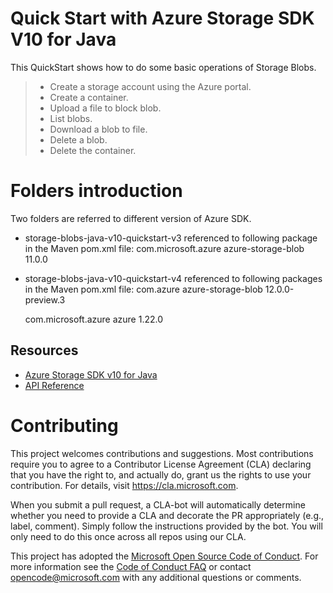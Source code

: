 
# Quick Start with Azure Storage SDK V10 for Java

This QuickStart shows how to do some basic operations of Storage Blobs. 

> * Create a storage account using the Azure portal.
> * Create a container.
> * Upload a file to block blob.
> * List blobs.
> * Download a blob to file.
> * Delete a blob.
> * Delete the container.

# Folders introduction
Two folders are referred to different version of Azure SDK.
* storage-blobs-java-v10-quickstart-v3 referenced to following package in the Maven pom.xml file:
   <dependency>
     <groupId>com.microsoft.azure</groupId>
     <artifactId>azure-storage-blob</artifactId>
     <version>11.0.0</version>
   </dependency>
* storage-blobs-java-v10-quickstart-v4 referenced to following packages in the Maven pom.xml file:
   <dependency>
     <groupId>com.azure</groupId>
     <artifactId>azure-storage-blob</artifactId>
     <version>12.0.0-preview.3</version>
   </dependency>
    
   <dependency>
     <groupId>com.microsoft.azure</groupId>
     <artifactId>azure</artifactId>
     <version>1.22.0</version>
   </dependency>
  
## Resources
* [Azure Storage SDK v10 for Java](https://github.com/azure/azure-storage-java/tree/vNext)
* [API Reference](https://docs.microsoft.com/en-us/java/api/storage/client?view=azure-java-preview)

# Contributing

This project welcomes contributions and suggestions.  Most contributions require you to agree to a
Contributor License Agreement (CLA) declaring that you have the right to, and actually do, grant us
the rights to use your contribution. For details, visit https://cla.microsoft.com.

When you submit a pull request, a CLA-bot will automatically determine whether you need to provide
a CLA and decorate the PR appropriately (e.g., label, comment). Simply follow the instructions
provided by the bot. You will only need to do this once across all repos using our CLA.

This project has adopted the [Microsoft Open Source Code of Conduct](https://opensource.microsoft.com/codeofconduct/).
For more information see the [Code of Conduct FAQ](https://opensource.microsoft.com/codeofconduct/faq/) or
contact [opencode@microsoft.com](mailto:opencode@microsoft.com) with any additional questions or comments.
